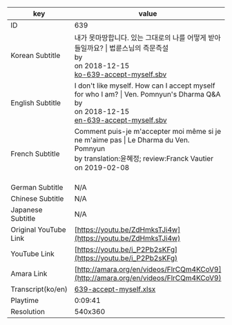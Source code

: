 |  key  |  value  |
|-------|---------|
| ID            | 639 |
| Korean Subtitle | 내가 못마땅합니다. 있는 그대로의 나를 어떻게 받아들일까요? \| 법륜스님의 즉문즉설<br>by <br>on 2018-12-15<br>[ko-639-accept-myself.sbv](https://github.com/jungtosociety/dharma-qna/raw/master/sub/639/ko-639-accept-myself.sbv)<br>|
| English Subtitle | I don't like myself. How can I accept myself for who I am? \| Ven. Pomnyun's Dharma Q&A<br>by <br>on 2018-12-15<br>[en-639-accept-myself.sbv](https://github.com/jungtosociety/dharma-qna/raw/master/sub/639/en-639-accept-myself.sbv)<br>|
| French Subtitle | Comment puis-je m'accepter moi même si je ne m'aime pas \| Le Dharma du Ven. Pomnyun<br>by translation:윤혜정; review:Franck Vautier<br>on 2019-02-08<br><br>|
| German Subtitle | N/A |
| Chinese Subtitle | N/A |
| Japanese Subtitle | N/A |
| Original YouTube Link  | [https://youtu.be/ZdHmksTJi4w](https://youtu.be/ZdHmksTJi4w) |
| YouTube Link  | [https://youtu.be/i_P2Pb2sKFg](https://youtu.be/i_P2Pb2sKFg) |
| Amara Link    | [http://amara.org/en/videos/FlrCQm4KCoV9](http://amara.org/en/videos/FlrCQm4KCoV9) |
| Transcript(ko/en) | [639-accept-myself.xlsx](https://github.com/jungtosociety/dharma-qna/raw/master/sub/639/639-accept-myself.xlsx) |
| Playtime | 0:09:41 |
| Resolution | 540x360|

